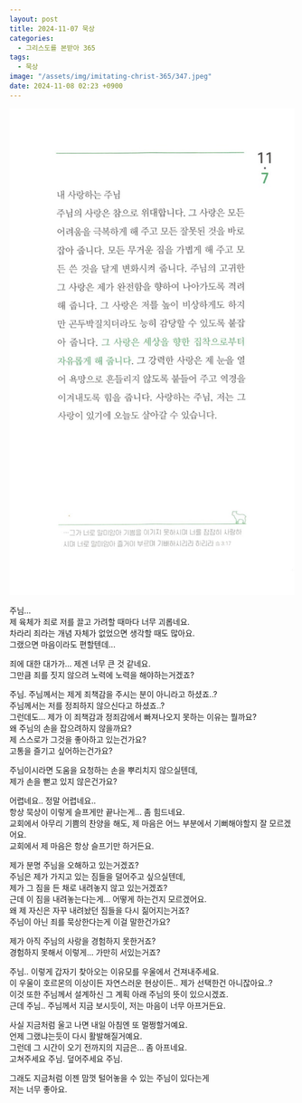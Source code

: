```yaml
---
layout: post
title: 2024-11-07 묵상
categories:
  - 그리스도를 본받아 365
tags:
  - 묵상
image: "/assets/img/imitating-christ-365/347.jpeg"
date: 2024-11-08 02:23 +0900
---
```


![image](/assets/img/imitating-christ-365/347.jpeg)

주님...  
제 육체가 죄로 저를 끌고 가려할 때마다 너무 괴롭네요.  
차라리 죄라는 개념 자체가 없었으면 생각할 때도 많아요.  
그랬으면 마음이라도 편할텐데...

죄에 대한 대가가... 제겐 너무 큰 것 같네요.  
그만큼 죄를 짓지 않으려 노력에 노력을 해야하는거겠죠?

주님. 주님께서는 제게 죄책감을 주시는 분이 아니라고 하셨죠..?  
주님께서는 저를 정죄하지 않으신다고 하셨죠..?  
그런데도... 제가 이 죄책감과 정죄감에서 빠져나오지 못하는 이유는 뭘까요?  
왜 주님의 손을 잡으려하지 않을까요?  
제 스스로가 그것을 좋아하고 있는건가요?  
고통을 즐기고 싶어하는건가요?

주님이시라면 도움을 요청하는 손을 뿌리치지 않으실텐데,  
제가 손을 뻗고 있지 않은건가요?

어렵네요.. 정말 어렵네요..  
항상 묵상이 이렇게 슬프게만 끝나는게... 좀 힘드네요.  
교회에서 아무리 기쁨의 찬양을 해도, 제 마음은 어느 부분에서 기뻐해야할지 잘 모르겠어요.  
교회에서 제 마음은 항상 슬프기만 하거든요.

제가 분명 주님을 오해하고 있는거겠죠?  
주님은 제가 가지고 있는 짐들을 덜어주고 싶으실텐데,  
제가 그 짐을 든 채로 내려놓지 않고 있는거겠죠?  
근데 이 짐을 내려놓는다는게... 어떻게 하는건지 모르겠어요.  
왜 제 자신은 자꾸 내려놨던 짐들을 다시 짊어지는거죠?  
주님이 아닌 죄를 묵상한다는게 이걸 말한건가요?

제가 아직 주님의 사랑을 경험하지 못한거죠?  
경험하지 못해서 이렇게... 가만히 서있는거죠?

주님.. 이렇게 갑자기 찾아오는 이유모를 우울에서 건져내주세요.  
이 우울이 호르몬의 이상이든 자연스러운 현상이든.. 제가 선택한건 아니잖아요..?  
이것 또한 주님께서 설계하신 그 계획 아래 주님의 뜻이 있으시겠죠.  
근데 주님.. 주님께서 지금 보시듯이, 저는 마음이 너무 아프거든요.

사실 지금처럼 울고 나면 내일 아침엔 또 멀쩡할거예요.  
언제 그랬냐는듯이 다시 활발해질거예요.  
그런데 그 시간이 오기 전까지의 지금은... 좀 아프네요.  
고쳐주세요 주님. 덮어주세요 주님.

그래도 지금처럼 이젠 맘껏 털어놓을 수 있는 주님이 있다는게  
저는 너무 좋아요.  